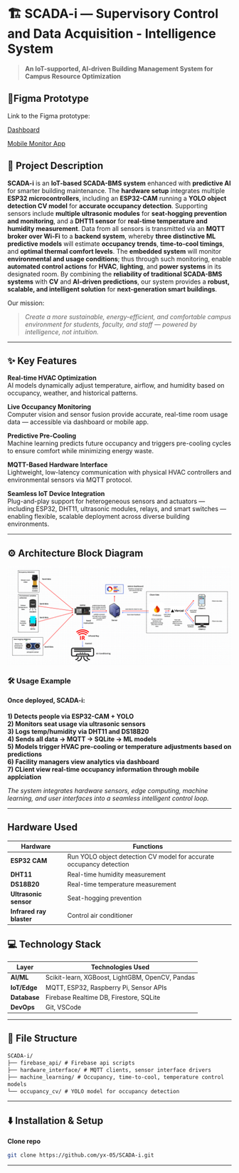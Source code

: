 # 🏗️ SCADA-i — Supervisory Control and Data Acquisition - Intelligence System

> **An IoT-supported, AI-driven Building Management System for Campus Resource Optimization**

## 📱Figma Prototype
Link to the Figma prototype:

[Dashboard](https://www.figma.com/proto/2IgBJD8xzPYUQsibwKqplg/BugSolver?node-id=0-1&t=NZIzghUPB14tYiao-1)

[Mobile Monitor App](https://www.figma.com/proto/2IgBJD8xzPYUQsibwKqplg/BugSolver?node-id=1-2&t=NxiNEqSXgTG1WxAt-1)

## 📝 Project Description

**SCADA-i** is an **IoT-based SCADA-BMS system** enhanced with **predictive AI** for smarter building maintenance. The **hardware setup** integrates multiple **ESP32 microcontrollers**, including an **ESP32-CAM** running a **YOLO object detection CV model** for **accurate occupancy detection**. Supporting sensors include **multiple ultrasonic modules** for **seat-hogging prevention and monitoring**, and a **DHT11 sensor** for **real-time temperature and humidity measurement**. Data from all sensors is transmitted via an **MQTT broker over Wi-Fi** to a **backend system**, whereby **three distinctive ML predictive models** will estimate **occupancy trends**, **time-to-cool timings**, and **optimal thermal comfort levels**. The **embedded system** will monitor **environmental and usage conditions**; thus through such monitoring, enable **automated control actions** for **HVAC**, **lighting**, and **power systems** in its designated room. By combining the **reliability of traditional SCADA-BMS systems** with **CV** and **AI-driven predictions**, our system provides a **robust, scalable, and intelligent solution** for **next-generation smart buildings**.

Our mission:  
> *Create a more sustainable, energy-efficient, and comfortable campus environment for students, faculty, and staff — powered by intelligence, not intuition.*

---

## ✨ Key Features

**Real-time HVAC Optimization**  
AI models dynamically adjust temperature, airflow, and humidity based on occupancy, weather, and historical patterns.

**Live Occupancy Monitoring**  
Computer vision and sensor fusion provide accurate, real-time room usage data — accessible via dashboard or mobile app.

**Predictive Pre-Cooling**  
Machine learning predicts future occupancy and triggers pre-cooling cycles to ensure comfort while minimizing energy waste.

**MQTT-Based Hardware Interface**  
Lightweight, low-latency communication with physical HVAC controllers and environmental sensors via MQTT protocol.

**Seamless IoT Device Integration**  
Plug-and-play support for heterogeneous sensors and actuators — including ESP32, DHT11, ultrasonic modules, relays, and smart switches — enabling flexible, scalable deployment across diverse building environments.

---

## ⚙️ Architecture Block Diagram

![SCADA-i Architecture Block Diagram](block_diagram.png)

### 🛠️ Usage Example
#### Once deployed, SCADA-i:

**1) Detects people via ESP32-CAM + YOLO**  
**2) Monitors seat usage via ultrasonic sensors**  
**3) Logs temp/humidity via DHT11 and DS18B20**  
**4) Sends all data → MQTT → SQLite → ML models**  
**5) Models trigger HVAC pre-cooling or temperature adjustments based on predictions**  
**6) Facility managers view analytics via dashboard**  
**7) CLient view real-time occupancy information through mobile applciation**  

*The system integrates hardware sensors, edge computing, machine learning, and user interfaces into a seamless intelligent control loop.*

---

## Hardware Used
| Hardware               | Functions                         |
|---------------------|--------------------------------------------|
| **ESP32 CAM**           | Run YOLO object detection CV model for accurate occupancy detection    |
| **DHT11**        | Real-time humidity measurement      |
| **DS18B20**        | Real-time temperature measurement  |
| **Ultrasonic sensor**          | Seat-hogging prevention      |
| **Infrared ray blaster**          | Control air conditioner      |

## 💻 Technology Stack

| Layer               | Technologies Used                          |
|---------------------|--------------------------------------------|
| **AI/ML**           | Scikit-learn, XGBoost, LightGBM, OpenCV, Pandas    |
| **IoT/Edge**        | MQTT, ESP32, Raspberry Pi, Sensor APIs      |
| **Database**        | Firebase Realtime DB, Firestore, SQLite |
| **DevOps**          | Git, VSCode     |

---

## 📂 File Structure
```
SCADA-i/
├── firebase_api/ # Firebase api scripts
├── hardware_interface/ # MQTT clients, sensor interface drivers
├── machine_learning/ # Occupancy, time-to-cool, temperature control models
└── occupancy_cv/ # YOLO model for occupancy detection
```

---

## ⬇️ Installation & Setup

**Clone repo**
   ```bash
   git clone https://github.com/yx-05/SCADA-i.git
   ```
---
